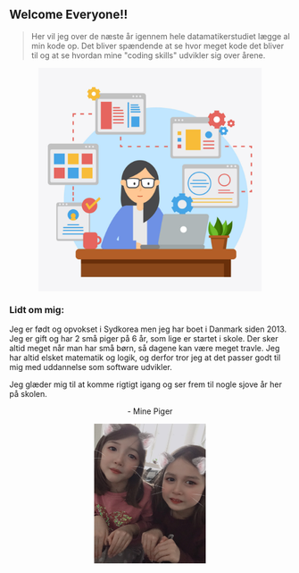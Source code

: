 ## Welcome Everyone!!

> Her vil jeg over de næste år igennem hele datamatikerstudiet lægge al min kode op. Det bliver spændende at se hvor meget kode det bliver til og at se hvordan mine "coding skills" udvikler sig over årene.

<p style="text-align:center;">
<img src="Female-Developer-Vector.jpg" width="400" height="400" align="center">
</p>


### Lidt om mig:

Jeg er født og opvokset i Sydkorea men jeg har boet i Danmark siden 2013. Jeg er gift og har 2 små piger på 6 år, som lige er startet i skole. Der sker altid meget når man har små børn, så dagene kan være meget travle.
Jeg har altid elsket matematik og logik, og derfor tror jeg at det passer godt til mig med uddannelse som software udvikler. 

Jeg glæder mig til at komme rigtigt igang og ser frem til nogle sjove år her på skolen.


<p style="text-align:center;">
- Mine Piger 
<p style="text-align:center;">
<img src="IMG_3730.jpeg" width="200" height="250" align="center">
</p>
